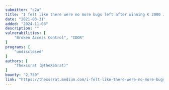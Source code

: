 ```yaml
---
submitter: "c2a"
title: "I felt like there were no more bugs left after winning € 2000 … But an email worth €750 changed my mind"
date: "2021-03-31"
added: "2024-11-03"
description: ""
vulnerabilities: [
    "Broken Access Control", "IDOR"
]
programs: [
    "undisclosed"
]
authors: [
    "Thexssrat (@theXSSrat)"
]
bounty: "2,750"
link: "https://thexssrat.medium.com/i-felt-like-there-were-no-more-bugs-left-after-winning-2000-but-an-email-worth-750-changed-my-c7a507649060"
---
```




